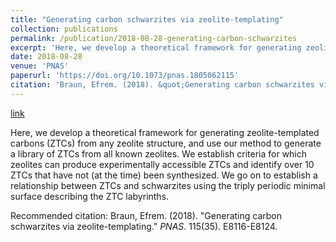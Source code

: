 ```yaml
---
title: "Generating carbon schwarzites via zeolite-templating"
collection: publications
permalink: /publication/2018-08-28-generating-carbon-schwarzites
excerpt: 'Here, we develop a theoretical framework for generating zeolite-templated carbons (ZTCs) from any zeolite structure, and use our method to generate a library of ZTCs from all known zeolites. We establish criteria for which zeolites can produce experimentally accessible ZTCs and identify over 10 ZTCs that have not (at the time) been synthesized. We go on to establish a relationship between ZTCs and schwarzites using the triply periodic minimal surface describing the ZTC labyrinths.'
date: 2018-08-28
venue: 'PNAS'
paperurl: 'https://doi.org/10.1073/pnas.1805062115'
citation: 'Braun, Efrem. (2018). &quot;Generating carbon schwarzites via zeolite-templating.&quot; <i>PNAS</i>. 115(35). E8116-E8124.'
---
```


<a href='https://doi.org/10.1073/pnas.1805062115'>link</a>

Here, we develop a theoretical framework for generating zeolite-templated carbons (ZTCs) from any zeolite structure, and use our method to generate a library of ZTCs from all known zeolites. We establish criteria for which zeolites can produce experimentally accessible ZTCs and identify over 10 ZTCs that have not (at the time) been synthesized. We go on to establish a relationship between ZTCs and schwarzites using the triply periodic minimal surface describing the ZTC labyrinths.

Recommended citation: Braun, Efrem. (2018). "Generating carbon schwarzites via zeolite-templating." <i>PNAS</i>. 115(35). E8116-E8124.